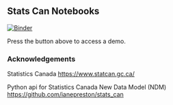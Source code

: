 ## Stats Can Notebooks

[![Binder](https://mybinder.org/badge_logo.svg)](https://mybinder.org/v2/gh/callysto/Onlea/master?filepath=StatsCanDataNotebooks%2F)

Press the button above to access a demo. 

### Acknowledgements 

Statistics Canada https://www.statcan.gc.ca/ 

Python api for Statistics Canada New Data Model (NDM) https://github.com/ianepreston/stats_can
